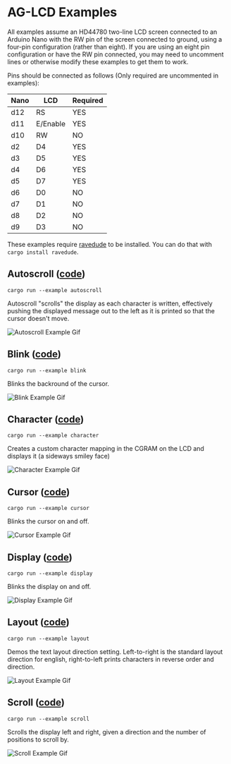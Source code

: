 # AG-LCD Examples

All examples assume an HD44780 two-line LCD screen connected to an Arduino Nano with the RW pin of the screen connected to 
ground, using a four-pin configuration (rather than eight). If you are using an eight pin configuration or have the RW pin
connected, you may need to uncomment lines or otherwise modify these examples to get them to work.

Pins should be connected as follows (Only required are uncommented in examples):

| Nano | LCD      | Required |
|------|----------|----------|
| d12  | RS       | YES      |
| d11  | E/Enable | YES      |
| d10  | RW       | NO       |
| d2   | D4       | YES      |
| d3   | D5       | YES      |
| d4   | D6       | YES      |
| d5   | D7       | YES      |
| d6   | D0       | NO       |
| d7   | D1       | NO       |
| d8   | D2       | NO       |
| d9   | D3       | NO       |

These examples require [ravedude](https://crates.io/crates/ravedude) to be installed. You can do that with `cargo install ravedude`.  

## Autoscroll ([code](autoscroll.rs))

`cargo run --example autoscroll`  

Autoscroll "scrolls" the display as each character is written, effectively pushing the displayed 
message out to the left as it is printed so that the cursor doesn't move.

![Autoscroll Example Gif](../media/autoscroll_example.gif)

## Blink ([code](blink.rs))

`cargo run --example blink`  

Blinks the backround of the cursor.

![Blink Example Gif](../media/blink_example.gif)

## Character ([code](character.rs))

`cargo run --example character`  

Creates a custom character mapping in the CGRAM on the LCD and displays it (a sideways smiley face)

![Character Example Gif](../media/character_example.gif)

## Cursor ([code](cursor.rs))

`cargo run --example cursor`  

Blinks the cursor on and off.

![Cursor Example Gif](../media/cursor_example.gif)

## Display ([code](display.rs))

`cargo run --example display`  

Blinks the display on and off.

![Display Example Gif](../media/display_example.gif)

## Layout ([code](layout.rs))

`cargo run --example layout`  

Demos the text layout direction setting. Left-to-right is the standard layout direction for english, right-to-left
prints characters in reverse order and direction.

![Layout Example Gif](../media/layout_example.gif)

## Scroll ([code](scroll.rs))

`cargo run --example scroll`  

Scrolls the display left and right, given a direction and the number of positions to scroll by.

![Scroll Example Gif](../media/scroll_example.gif)